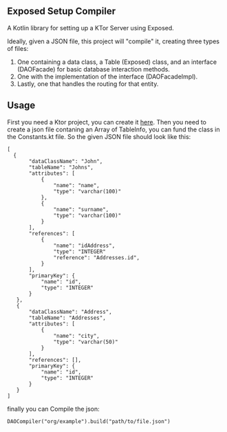 ## Exposed Setup Compiler

A Kotlin library for setting up a KTor Server using Exposed.

Ideally, given a JSON file, this project will "compile" it, creating three types of files:

1. One containing a data class, a Table (Exposed) class, and an interface (DAOFacade) for basic database interaction
   methods.
2. One with the implementation of the interface (DAOFacadeImpl).
3. Lastly, one that handles the routing for that entity.

## Usage
First you need a Ktor project, you can create it [here](https://kmp.jetbrains.com/).
Then you need to create a json file contaning an Array of TableInfo, you can fund the class in the Constants.kt file.
So the given JSON file should look like this:

    [
      {
           "dataClassName": "John",
           "tableName": "Johns",
           "attributes": [
               {
                   "name": "name",
                   "type": "varchar(100)"
               },
               {
                   "name": "surname",
                   "type": "varchar(100)"
               }
           ],
           "references": [
               {
                   "name": "idAddress",
                   "type": "INTEGER"
                   "reference": "Addresses.id",
               }
           ],
           "primaryKey": {
               "name": "id",
               "type": "INTEGER"
           }
       },
       {
           "dataClassName": "Address",
           "tableName": "Addresses",
           "attributes": [
               {
                   "name": "city",
                   "type": "varchar(50)"
               }
           ],
           "references": [],
           "primaryKey": {
               "name": "id",
               "type": "INTEGER"
           }
       }
    ]

finally you can Compile the json:

    DAOCompiler("org/example").build("path/to/file.json")
